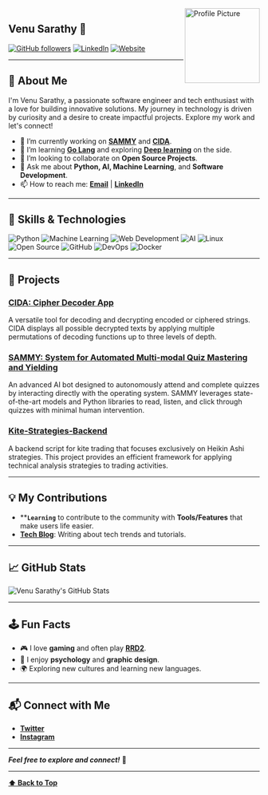 <!-- Header Section -->
<img align="right" width="150" height="150" src="https://avatars.githubusercontent.com/u/66057738?v=4" alt="Profile Picture">

## **Venu Sarathy** 🌟

[![GitHub followers](https://img.shields.io/github/followers/venusarathy?label=Follow&style=social)](https://github.com/venusarathy)
[![LinkedIn](https://img.shields.io/badge/LinkedIn-%40venusarathy-blue)](https://www.linkedin.com/in/venusarathy/)
[![Website](https://img.shields.io/badge/Website-venusarathy.tech-orange)](https://venusarathy.tech)

---

## **🚀 About Me**

I'm Venu Sarathy, a passionate software engineer and tech enthusiast with a love for building innovative solutions. My journey in technology is driven by curiosity and a desire to create impactful projects. Explore my work and let's connect!

- 🔭 I’m currently working on **[SAMMY](https://github.com/venusarathy/sammy)** and **[CIDA](https://github.com/venusarathy/cida)**.
- 🌱 I’m learning **[Go Lang](https://go.dev/)** and exploring **[Deep learning](https://huggingface.co/)** on the side.
- 👯 I’m looking to collaborate on **Open Source Projects**.
- 💬 Ask me about **Python, AI, Machine Learning**, and **Software Development**.
- 📫 How to reach me: **[Email](mailto:venusarathy2004@gmail.com)** | **[LinkedIn](https://www.linkedin.com/in/venuvijayan/)**

---

## **🔧 Skills & Technologies**

![Python](https://img.shields.io/badge/-Python-3776AB?logo=python&logoColor=white)
![Machine Learning](https://img.shields.io/badge/-Machine%20Learning-F7DF1E?logo=python&logoColor=black)
![Web Development](https://img.shields.io/badge/-Web%20Development-007ACC?logo=html5&logoColor=white)
![AI](https://img.shields.io/badge/-AI-FF6F00?logo=tensorflow&logoColor=white)
![Linux](https://img.shields.io/badge/Linux-%F0%9F%90%8D-000000?logo=linux&logoColor=white) <!-- Funny Linux Badge -->
![Open Source](https://img.shields.io/badge/Open%20Source-%F0%9F%8C%8F-4B8BBE?logo=open-source-initiative&logoColor=white) <!-- Open Source Badge -->
![GitHub](https://img.shields.io/badge/GitHub-%23121011?logo=github&logoColor=white) <!-- GitHub Badge -->
![DevOps](https://img.shields.io/badge/DevOps-%2322B7A8?logo=devops&logoColor=white) <!-- DevOps Badge -->
![Docker](https://img.shields.io/badge/Docker-%232496ED?logo=docker&logoColor=white) <!-- Docker Badge -->

---

## **🌟 Projects**

### **[CIDA: Cipher Decoder App](https://github.com/venusarathy/cida)**
A versatile tool for decoding and decrypting encoded or ciphered strings. CIDA displays all possible decrypted texts by applying multiple permutations of decoding functions up to three levels of depth. 

### **[SAMMY: System for Automated Multi-modal Quiz Mastering and Yielding](https://github.com/venusarathy/sammy)**
An advanced AI bot designed to autonomously attend and complete quizzes by interacting directly with the operating system. SAMMY leverages state-of-the-art models and Python libraries to read, listen, and click through quizzes with minimal human intervention.

### **[Kite-Strategies-Backend](https://github.com/venusarathy/kite-strategies-backend)**
A backend script for kite trading that focuses exclusively on Heikin Ashi strategies. This project provides an efficient framework for applying technical analysis strategies to trading activities.

---

## **💡 My Contributions**

- ****``Learning``** to contribute to the community with **Tools/Features** that make users life easier.
- **[Tech Blog](https://medium.com/@v3nusarathy)**: Writing about tech trends and tutorials.

---

## **📈 GitHub Stats**

![Venu Sarathy's GitHub Stats](https://github-readme-stats.vercel.app/api?username=venusarathy&show_icons=true&hide_title=true&count_private=true&include_all_commits=true&hide=prs&theme=radical)

---

## **🕹️ Fun Facts**

- 🎮 I love **gaming** and often play **[RRD2](https://www.rockstargames.com/reddeadredemption2)**.
- 🎨 I enjoy **psychology** and **graphic design**.
- 🌍 Exploring new cultures and learning new languages.

---

## **📬 Connect with Me**

- **[Twitter](https://x.com/theonlyvenu)**
- **[Instagram](https://instagram.com/theonlyvenu)**

---

**_Feel free to explore and connect!_** 🎉

---

**[⬆ Back to Top](#Venu-Sarathy)**

